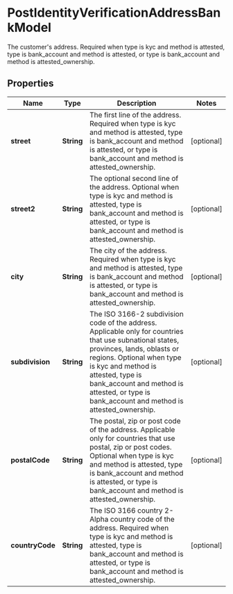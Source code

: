 

# PostIdentityVerificationAddressBankModel

The customer's address. Required when type is kyc and method is attested, type is bank_account and method is attested, or type is bank_account and method is attested_ownership.

## Properties

| Name | Type | Description | Notes |
|------------ | ------------- | ------------- | -------------|
|**street** | **String** | The first line of the address. Required when type is kyc and method is attested, type is bank_account and method is attested, or type is bank_account and method is attested_ownership. |  [optional] |
|**street2** | **String** | The optional second line of the address. Optional when type is kyc and method is attested, type is bank_account and method is attested, or type is bank_account and method is attested_ownership. |  [optional] |
|**city** | **String** | The city of the address. Required when type is kyc and method is attested, type is bank_account and method is attested, or type is bank_account and method is attested_ownership. |  [optional] |
|**subdivision** | **String** | The ISO 3166-2 subdivision code of the address. Applicable only for countries that use subnational states, provinces, lands, oblasts or regions. Optional when type is kyc and method is attested, type is bank_account and method is attested, or type is bank_account and method is attested_ownership. |  [optional] |
|**postalCode** | **String** | The postal, zip or post code of the address. Applicable only for countries that use postal, zip or post codes. Optional when type is kyc and method is attested, type is bank_account and method is attested, or type is bank_account and method is attested_ownership. |  [optional] |
|**countryCode** | **String** | The ISO 3166 country 2-Alpha country code of the address. Required when type is kyc and method is attested, type is bank_account and method is attested, or type is bank_account and method is attested_ownership. |  [optional] |



